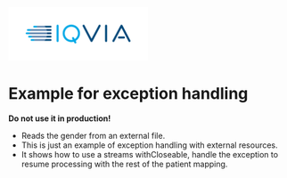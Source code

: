 <img src="/docs/images/Logo.png" width="250" alt="IQVIA Logo"/>

Example for exception handling
========================
**Do not use it in production!**

* Reads the gender from an external file.
* This is just an example of exception handling with external resources.
* It shows how to use a streams withCloseable, handle the exception to resume processing with the rest of the patient mapping.  
